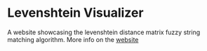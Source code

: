# Levenshtein Visualizer

A website showcasing the levenshtein distance matrix fuzzy string matching algorithm. More info on the [website](https://nulladmin1.github.io/levenshtein_visualizer/)
